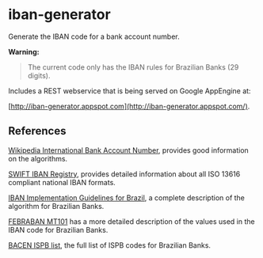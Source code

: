 iban-generator
==============

Generate the IBAN code for a bank account number.

**Warning:**
> The current code only has the IBAN rules for Brazilian Banks (29 digits).

Includes a REST webservice that is being served on Google AppEngine at:

[http://iban-generator.appspot.com](http://iban-generator.appspot.com/).


References
----------
[Wikipedia International Bank Account Number](https://en.wikipedia.org/wiki/International_Bank_Account_Number),
provides good information on the algorithms.

[SWIFT IBAN Registry](http://www.swift.com/dsp/resources/documents/IBAN_Registry.pdf),
provides detailed information about all ISO 13616 compliant national IBAN
formats.

[IBAN Implementation Guidelines for Brazil](http://www.bcb.gov.br/?IBAN-ING),
a complete description of the algorithm for Brazilian Banks.

[FEBRABAN MT101](https://www.febraban.org.br/Febraban.asp?id_pagina=1016&id_paginaDe=110) has a more detailed description of the values used in the IBAN code for Brazilian Banks.

[BACEN ISPB list](http://www.bcb.gov.br/?RELPARTSTR), the full list of ISPB codes
for Brazilian Banks.
